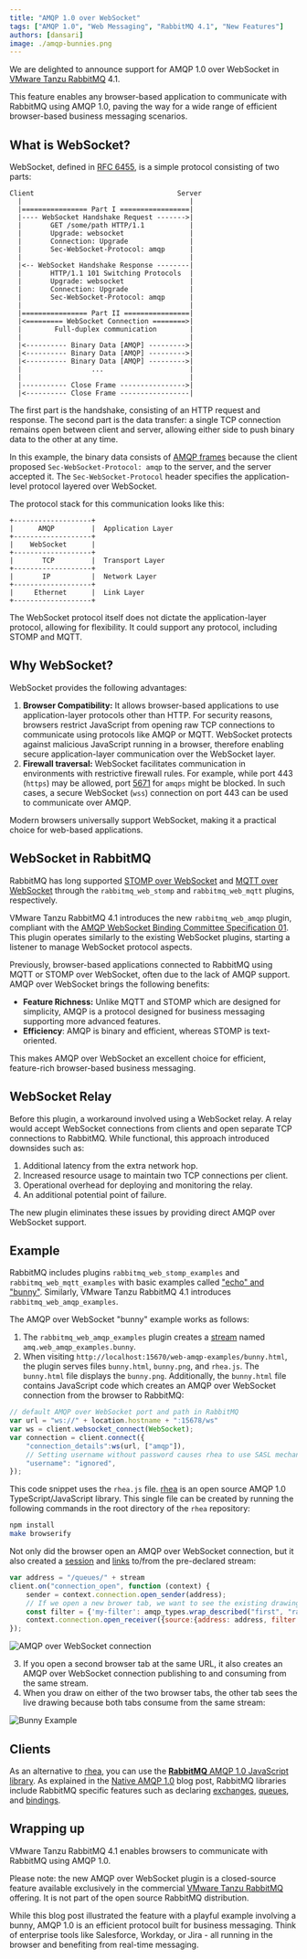 ```yaml
---
title: "AMQP 1.0 over WebSocket"
tags: ["AMQP 1.0", "Web Messaging", "RabbitMQ 4.1", "New Features"]
authors: [dansari]
image: ./amqp-bunnies.png
---
```


We are delighted to announce support for AMQP 1.0 over WebSocket in [VMware Tanzu RabbitMQ](https://www.vmware.com/products/app-platform/tanzu-rabbitmq) 4.1.

This feature enables any browser-based application to communicate with RabbitMQ using AMQP 1.0, paving the way for a wide range of efficient browser-based business messaging scenarios.

<!-- truncate -->

## What is WebSocket?

WebSocket, defined in [RFC 6455](https://datatracker.ietf.org/doc/html/rfc6455), is a simple protocol consisting of two parts:
```
Client                                   Server
  |                                         |
  |================ Part I =================|
  |---- WebSocket Handshake Request ------->|
  |       GET /some/path HTTP/1.1           |
  |       Upgrade: websocket                |
  |       Connection: Upgrade               |
  |       Sec-WebSocket-Protocol: amqp      |
  |                                         |
  |<-- WebSocket Handshake Response --------|
  |       HTTP/1.1 101 Switching Protocols  |
  |       Upgrade: websocket                |
  |       Connection: Upgrade               |
  |       Sec-WebSocket-Protocol: amqp      |
  |                                         |
  |================ Part II ================|
  |<========= WebSocket Connection ========>|
  |        Full-duplex communication        |
  |                                         |
  |<---------- Binary Data [AMQP] --------->|
  |<---------- Binary Data [AMQP] --------->|
  |<---------- Binary Data [AMQP] --------->|
  |                 ...                     |
  |                                         |
  |----------- Close Frame ---------------->|
  |<---------- Close Frame -----------------|
```

The first part is the handshake, consisting of an HTTP request and response.
The second part is the data transfer:
a single TCP connection remains open between client and server, allowing either side to push binary data to the other at any time.

In this example, the binary data consists of [AMQP frames](https://docs.oasis-open.org/amqp/core/v1.0/os/amqp-core-transport-v1.0-os.html#doc-idp31280) because the client proposed `Sec-WebSocket-Protocol: amqp` to the server, and the server accepted it.
The `Sec-WebSocket-Protocol` header specifies the application-level protocol layered over WebSocket.

The protocol stack for this communication looks like this:
```
+-------------------+
|      AMQP         |  Application Layer
+-------------------+
|    WebSocket      |
+-------------------+
|       TCP         |  Transport Layer
+-------------------+
|       IP          |  Network Layer
+-------------------+
|     Ethernet      |  Link Layer
+-------------------+
```

The WebSocket protocol itself does not dictate the application-layer protocol, allowing for flexibility.
It could support any protocol, including STOMP and MQTT.

## Why WebSocket?

WebSocket provides the following advantages:
1. **Browser Compatibility:**
It allows browser-based applications to use application-layer protocols other than HTTP.
For security reasons, browsers restrict JavaScript from opening raw TCP connections to communicate using protocols like AMQP or MQTT.
WebSocket protects against malicious JavaScript running in a browser, therefore enabling secure application-layer communication over the WebSocket layer.
2. **Firewall traversal:**
WebSocket facilitates communication in environments with restrictive firewall rules.
For example, while port 443 (`https`) may be allowed, port [5671](/docs/networking#ports) for `amqps` might be blocked.
In such cases, a secure WebSocket (`wss`) connection on port 443 can be used to communicate over AMQP.

Modern browsers universally support WebSocket, making it a practical choice for web-based applications.

## WebSocket in RabbitMQ

RabbitMQ has long supported [STOMP over WebSocket](/docs/web-stomp) and [MQTT over WebSocket](/docs/web-mqtt) through the `rabbitmq_web_stomp` and `rabbitmq_web_mqtt` plugins, respectively.

VMware Tanzu RabbitMQ 4.1 introduces the new `rabbitmq_web_amqp` plugin, compliant with the [AMQP WebSocket Binding Committee Specification 01](https://docs.oasis-open.org/amqp-bindmap/amqp-wsb/v1.0/cs01/amqp-wsb-v1.0-cs01.html).
This plugin operates similarly to the existing WebSocket plugins, starting a listener to manage WebSocket protocol aspects.

Previously, browser-based applications connected to RabbitMQ using MQTT or STOMP over WebSocket, often due to the lack of AMQP support.
AMQP over WebSocket brings the following benefits:
* **Feature Richness:**
Unlike MQTT and STOMP which are designed for simplicity, AMQP is a protocol designed for business messaging supporting more advanced features.
* **Efficiency**:
AMQP is binary and efficient, whereas STOMP is text-oriented.

This makes AMQP over WebSocket an excellent choice for efficient, feature-rich browser-based business messaging.

## WebSocket Relay

Before this plugin, a workaround involved using a WebSocket relay.
A relay would accept WebSocket connections from clients and open separate TCP connections to RabbitMQ.
While functional, this approach introduced downsides such as:
1. Additional latency from the extra network hop.
2. Increased resource usage to maintain two TCP connections per client.
3. Operational overhead for deploying and monitoring the relay.
4. An additional potential point of failure.

The new plugin eliminates these issues by providing direct AMQP over WebSocket support.

## Example

RabbitMQ includes plugins `rabbitmq_web_stomp_examples` and `rabbitmq_web_mqtt_examples` with basic examples called ["echo" and "bunny"](/blog/2012/05/14/introducing-rabbitmq-web-stomp#the-usage).
Similarly, VMware Tanzu RabbitMQ 4.1 introduces `rabbitmq_web_amqp_examples`.

The AMQP over WebSocket "bunny" example works as follows:
1. The `rabbitmq_web_amqp_examples` plugin creates a [stream](/docs/streams) named `amq.web_amqp_examples.bunny`.
2. When visiting `http://localhost:15670/web-amqp-examples/bunny.html`, the plugin serves files `bunny.html`, `bunny.png`, and `rhea.js`.
The `bunny.html` file displays the `bunny.png`.
Additionally, the `bunny.html` file contains JavaScript code which creates an AMQP over WebSocket connection from the browser to RabbitMQ:
```js
// default AMQP over WebSocket port and path in RabbitMQ
var url = "ws://" + location.hostname + ":15678/ws"
var ws = client.websocket_connect(WebSocket);
var connection = client.connect({
    "connection_details":ws(url, ["amqp"]),
    // Setting username without password causes rhea to use SASL mechanism ANONYMOUS.
    "username": "ignored",
});
```

This code snippet uses the `rhea.js` file.
[rhea](https://github.com/amqp/rhea) is an open source AMQP 1.0 TypeScript/JavaScript library.
This single file can be created by running the following commands in the root directory of the `rhea` repository:
```bash
npm install
make browserify
```

Not only did the browser open an AMQP over WebSocket connection, but it also created a [session](https://docs.oasis-open.org/amqp/core/v1.0/os/amqp-core-transport-v1.0-os.html#section-sessions) and [links](https://docs.oasis-open.org/amqp/core/v1.0/os/amqp-core-transport-v1.0-os.html#section-links) to/from the pre-declared stream:
```js
var address = "/queues/" + stream
client.on("connection_open", function (context) {
    sender = context.connection.open_sender(address);
    // If we open a new brower tab, we want to see the existing drawing.
    const filter = {'my-filter': amqp_types.wrap_described("first", "rabbitmq:stream-offset-spec")};
    context.connection.open_receiver({source:{address: address, filter: filter}});
});
```

![AMQP over WebSocket connection](web-amqp-connection.png)

3. If you open a second browser tab at the same URL, it also creates an AMQP over WebSocket connection publishing to and consuming from the same stream.
4. When you draw on either of the two browser tabs, the other tab sees the live drawing because both tabs consume from the same stream:

![Bunny Example](amqp-bunnies.png)

## Clients

As an alternative to [rhea](https://github.com/amqp/rhea), you can use the [**RabbitMQ** AMQP 1.0 JavaScript library](https://github.com/coders51/rabbitmq-amqp-js-client).
As explained in the [Native AMQP 1.0](/blog/2024/08/05/native-amqp#rabbitmq-amqp-10-clients) blog post, RabbitMQ libraries include RabbitMQ specific features such as declaring [exchanges](/tutorials/amqp-concepts#exchanges), [queues](/tutorials/amqp-concepts#queues), and [bindings](/tutorials/amqp-concepts#bindings).

## Wrapping up

VMware Tanzu RabbitMQ 4.1 enables browsers to communicate with RabbitMQ using AMQP 1.0.

Please note: the new AMQP over WebSocket plugin is a closed-source feature available exclusively in the commercial [VMware Tanzu RabbitMQ](https://www.vmware.com/products/app-platform/tanzu-rabbitmq) offering.
It is not part of the open source RabbitMQ distribution.

While this blog post illustrated the feature with a playful example involving a bunny, AMQP 1.0 is an efficient protocol built for business messaging.
Think of enterprise tools like Salesforce, Workday, or Jira - all running in the browser and benefiting from real-time messaging.

